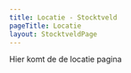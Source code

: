 ```yaml
---
title: Locatie - Stocktveld
pageTitle: Locatie
layout: StocktveldPage
---
```

Hier komt de de locatie pagina
